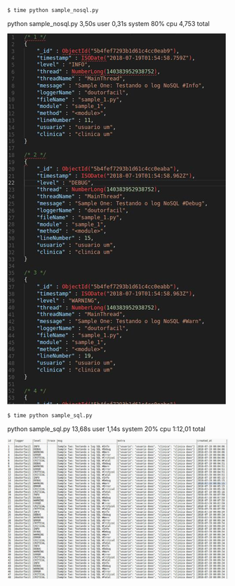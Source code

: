 ```sh
$ time python sample_nosql.py
```
python sample_nosql.py  3,50s user 0,31s system 80% cpu 4,753 total

![NoSQL Data](images/nosql_data.jpg "Data")

```sh
$ time python sample_sql.py
```
python sample_sql.py  13,68s user 1,14s system 20% cpu 1:12,01 total

![SQL Data](images/sql_data.jpg "Data")